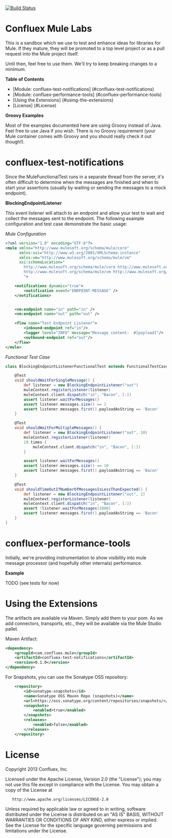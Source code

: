 [![Build Status](https://travis-ci.org/Confluex/confluex-mule-extensions.png?branch=master)](https://travis-ci.org/Confluex/confluex-mule-extensions)

# Confluex Mule Labs

This is a sandbox which we use to test and enhance ideas for libraries for Mule. If they mature, they will
be promoted to a top level project or as a pull request into the Mule project itself.

Until then, feel free to use them. We'll try to keep breaking changes to a minimum.

**Table of Contents**

* [Module: confluex-test-notifications] (#confluex-test-notifications)
* [Module: confluex-performance-tools] (#confluex-performance-tools)
* [Using the Extensions] (#using-the-extensions)
* [License] (#License)

**Groovy Examples**

Most of the examples documented here are using Groovy instead of Java. Feel free to use Java if you wish. There is
no Groovy requirement (your Mule container comes with Groovy and you should really check it out though!).

# confluex-test-notifications

Since the MuleFunctionalTest runs in a separate thread from the server, it's often
difficult to determine when the messages are finished and when to start your assertions (usually by waiting or
sending the messages to a mock endpoint).

**BlockingEndpointListener**

This event listener will attach to an endpoint and allow your test to wait and collect the messages sent to the endpoint.
The following example configuration and test case demonstrate the basic usage:

_Mule Configuration_


```xml
<?xml version="1.0" encoding="UTF-8"?>
<mule xmlns="http://www.mulesoft.org/schema/mule/core"
      xmlns:xsi="http://www.w3.org/2001/XMLSchema-instance"
      xmlns:vm="http://www.mulesoft.org/schema/mule/vm"
      xsi:schemaLocation="
        http://www.mulesoft.org/schema/mule/core http://www.mulesoft.org/schema/mule/core/current/mule.xsd
        http://www.mulesoft.org/schema/mule/vm http://www.mulesoft.org/schema/mule/vm/current/mule-vm.xsd
        ">

    <notifications dynamic="true">
        <notification event="ENDPOINT-MESSAGE" />
    </notifications>


    <vm:endpoint name="in" path="in" />
    <vm:endpoint name="out" path="out" />

    <flow name="Test Endpoint Listener">
        <inbound-endpoint ref="in"/>
        <logger level="INFO" message="Message content:  #[payload]"/>
        <outbound-endpoint ref="out"/>
    </flow>
</mule>
```

_Functional Test Case_

```groovy
class BlockingEndpointListenerFunctionalTest extends FunctionalTestCase {

    @Test
    void shouldWaitForSingleMessage() {
        def listener = new BlockingEndpointListener("out")
        muleContext.registerListener(listener)
        muleContext.client.dispatch("in", "Bacon", [:])
        assert listener.waitForMessages()
        assert listener.messages.size() == 1
        assert listener.messages.first().payloadAsString == 'Bacon'
    }

    @Test
    void shouldWaitForMultipleMessages() {
        def listener = new BlockingEndpointListener("out", 10)
        muleContext.registerListener(listener)
        10.times {
            muleContext.client.dispatch("in", "Bacon", [:])
        }

        assert listener.waitForMessages()
        assert listener.messages.size() == 10
        assert listener.messages.first().payloadAsString == 'Bacon'
    }

    @Test
    void shouldTimeOutIfNumberOfMessagesIsLessThanExpected() {
        def listener = new BlockingEndpointListener("out", 2)
        muleContext.registerListener(listener)
        muleContext.client.dispatch("in", "Bacon", [:])
        assert !listener.waitForMessages(2000)
        assert listener.messages.first().payloadAsString == 'Bacon'
    }
}
```

# confluex-performance-tools

Initially, we're providing instrumentation to show visibility into mule message processor (and hopefully other
internals) performance.

**Example**

TODO (see tests for now)


# Using the Extensions

The artifacts are available via Maven. Simply add them to your pom. As we add connectors, transports, etc., they will
be available via the Mule Studio pallet.

Maven Artifact:

```xml
<dependency>
    <groupId>com.confluex.mule</groupId>
    <artifactId>confluex-test-notifications</artifactId>
    <version>0.1.0</version>
</dependency>
```

For Snapshots, you can use the Sonatype OSS repository:

```xml
    <repository>
        <id>sonatype-snapshots</id>
        <name>Sonatype OSS Maven Repo (snapshots)</name>
        <url>https://oss.sonatype.org/content/repositories/snapshots/</url>
        <snapshots>
            <enabled>true</enabled>
        </snapshots>
        <releases>
            <enabled>false</enabled>
        </releases>
    </repository>
```

# License

   Copyright 2013 Confluex, Inc.

   Licensed under the Apache License, Version 2.0 (the "License");
   you may not use this file except in compliance with the License.
   You may obtain a copy of the License at

       http://www.apache.org/licenses/LICENSE-2.0

   Unless required by applicable law or agreed to in writing, software
   distributed under the License is distributed on an "AS IS" BASIS,
   WITHOUT WARRANTIES OR CONDITIONS OF ANY KIND, either express or implied.
   See the License for the specific language governing permissions and
   limitations under the License.
